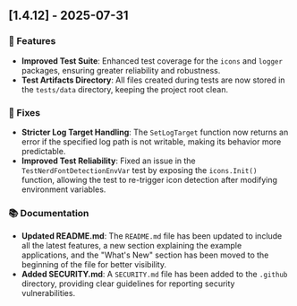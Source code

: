 ## [1.4.12] - 2025-07-31

### 🚀 Features

- **Improved Test Suite**: Enhanced test coverage for the `icons` and `logger` packages, ensuring greater reliability and robustness.
- **Test Artifacts Directory**: All files created during tests are now stored in the `tests/data` directory, keeping the project root clean.

### 🔧 Fixes

- **Stricter Log Target Handling**: The `SetLogTarget` function now returns an error if the specified log path is not writable, making its behavior more predictable.
- **Improved Test Reliability**: Fixed an issue in the `TestNerdFontDetectionEnvVar` test by exposing the `icons.Init()` function, allowing the test to re-trigger icon detection after modifying environment variables.

### 📚 Documentation

- **Updated README.md**: The `README.md` file has been updated to include all the latest features, a new section explaining the example applications, and the "What's New" section has been moved to the beginning of the file for better visibility.
- **Added SECURITY.md**: A `SECURITY.md` file has been added to the `.github` directory, providing clear guidelines for reporting security vulnerabilities.